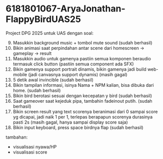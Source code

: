 # 6181801067-AryaJonathan-FlappyBirdUAS25
Project DPG 2025 untuk UAS dengan soal:

9. Masukkin background music + tombol mute sound (sudah berhasil)
10. Bikin animasi saat perpindahan antar scene dari homescreen -> gameplay -> result
15. Masukkin audio untuk gamenya pastiin semua komponen beraudio termasuk click button (pastiin semua component ada SFX)
16. Bikin gamenya support portrait dinamis, bikin gamenya jadi build web-mobile (jadi canvasnya support dynamis) (masih gagal)
22. 5 detik awal invincible (sudah berhasil)
23. Bikin tampilan informasi, isinya Nama + NPM kalian, bisa dibuka dari home. (sudah berhasil)
24. Bikin bird berotasi sesuai dengan kecepatan y bird (sudah berhasil)
25. Saat gameover saat kejeduk pipa, tambahin fadeinout putih. (sudah berhasil)
27. Bikin screen result yang text scorenya beranimasi dari 0 sampai score yg dicapai, jadi naik 1 per 1, terlepas berapapun scorenya durasinya pasti 2s (masih gagal, hanya sampai display score saja)
29. Bikin input keyboard, press space birdnya flap (sudah berhasil)

tambahan:
- visualisasi nyawa/HP
- visualisasi score
